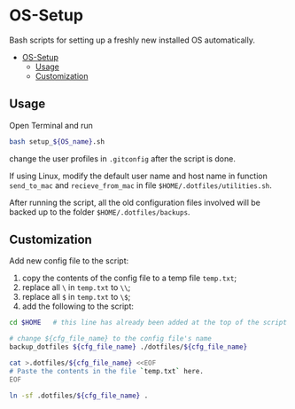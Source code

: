 # OS-Setup

Bash scripts for setting up a freshly new installed OS automatically.

- [OS-Setup](#os-setup)
    - [Usage](#usage)
    - [Customization](#customization)

## Usage

Open Terminal and run

```bash
bash setup_${OS_name}.sh
```

change the user profiles in `.gitconfig` after the script is done.

If using Linux, modify the default user name and host name in function `send_to_mac` and `recieve_from_mac` in file `$HOME/.dotfiles/utilities.sh`.

After running the script, all the old configuration files involved will be backed up to the folder `$HOME/.dotfiles/backups`.

## Customization

Add new config file to the script:

1. copy the contents of the config file to a temp file `temp.txt`;
2. replace all `\` in `temp.txt` to `\\`;
3. replace all `$` in `temp.txt` to `\$`;
4. add the following to the script:

```bash
cd $HOME   # this line has already been added at the top of the script

# change ${cfg_file_name} to the config file's name
backup_dotfiles ${cfg_file_name} ./dotfiles/${cfg_file_name}

cat >.dotfiles/${cfg_file_name} <<EOF
# Paste the contents in the file `temp.txt` here.
EOF

ln -sf .dotfiles/${cfg_file_name} .
```
